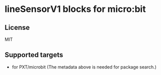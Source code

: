 # lineSensorV1 blocks for micro:bit

## License

MIT

## Supported targets

* for PXT/microbit
(The metadata above is needed for package search.)

